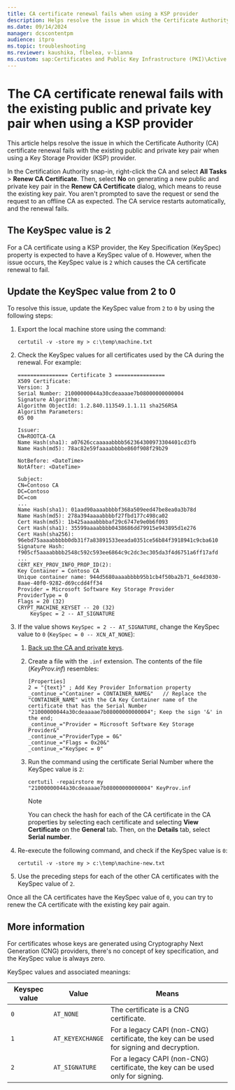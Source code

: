 ```yaml
---
title: CA certificate renewal fails when using a KSP provider
description: Helps resolve the issue in which the Certificate Authority (CA) certificate renewal fails with the existing public and private key pair when using a Key Storage Provider (KSP) provider.
ms.date: 09/14/2024
manager: dcscontentpm
audience: itpro
ms.topic: troubleshooting
ms.reviewer: kaushika, flbelea, v-lianna
ms.custom: sap:Certificates and Public Key Infrastructure (PKI)\Active Directory Certificate Services (ADCS), csstroubleshoot
---
```

# The CA certificate renewal fails with the existing public and private key pair when using a KSP provider

This article helps resolve the issue in which the Certificate Authority (CA) certificate renewal fails with the existing public and private key pair when using a Key Storage Provider (KSP) provider.

In the Certification Authority snap-in, right-click the CA and select **All Tasks** > **Renew CA Certificate**. Then, select **No** on generating a new public and private key pair in the **Renew CA Certificate** dialog, which means to reuse the existing key pair. You aren't prompted to save the request or send the request to an offline CA as expected. The CA service restarts automatically, and the renewal fails.

## The KeySpec value is 2

For a CA certificate using a KSP provider, the Key Specification (KeySpec) property is expected to have a KeySpec value of `0`. However, when the issue occurs, the KeySpec value is `2` which causes the CA certificate renewal to fail.

## Update the KeySpec value from 2 to 0

To resolve this issue, update the KeySpec value from `2` to `0` by using the following steps:

1. Export the local machine store using the command:

    ```console
    certutil -v -store my > c:\temp\machine.txt
    ```

2. Check the KeySpec values for all certificates used by the CA during the renewal. For example:

    ```output
    ================ Certificate 3 ================
    X509 Certificate:
    Version: 3
    Serial Number: 21000000044a30cdeaaaae7b08000000000004
    Signature Algorithm:
    Algorithm ObjectId: 1.2.840.113549.1.1.11 sha256RSA
    Algorithm Parameters:
    05 00
    
    Issuer:
    CN=ROOTCA-CA
    Name Hash(sha1): a07626ccaaaaabbbb562364300973304401cd3fb
    Name Hash(md5): 78ac82e59faaaabbbbe860f908f29b29
    
    NotBefore: <DateTime>
    NotAfter: <DateTime>
    
    Subject:
    CN=Contoso CA
    DC=Contoso
    DC=com
    ...
    Name Hash(sha1): 01aad90aaaabbbbf368a509eed47be8ea0a3b78d
    Name Hash(md5): 278a394aaaabbbbf27fbd177c498ca02
    Cert Hash(md5): 1b425aaaabbbbaf29c6747e9e0b6f093
    Cert Hash(sha1): 35599aaaabbbb0438686dd79915e943895d1e276
    Cert Hash(sha256): 96ebd75aaaabbbbb0db31f7a83891533eeada0351ce56b84f3918941c9cba610
    Signature Hash: f905cf5aaaabbbb2548c592c593ee6864c9c2dc3ec305da3f4d6751a6ff17afd
    ...
    CERT_KEY_PROV_INFO_PROP_ID(2):
    Key Container = Contoso CA
    Unique container name: 944d5680aaaabbbb95b1cb4f50ba2b71_6e4d3030-8aae-40f0-9282-d69ccdd4ff34
    Provider = Microsoft Software Key Storage Provider
    ProviderType = 0
    Flags = 20 (32)
    CRYPT_MACHINE_KEYSET -- 20 (32)
        KeySpec = 2 -- AT_SIGNATURE
    ```

3. If the value shows `KeySpec = 2 -- AT_SIGNATURE`, change the KeySpec value to `0` (`KeySpec = 0 -- XCN_AT_NONE`):

    1. [Back up the CA and private keys](/previous-versions/windows/it-pro/windows-server-2012-R2-and-2012/dn486805%28v=ws.11%29#backing-up-a-ca-database-and-private-key).
    2. Create a file with the `.inf` extension. The contents of the file (*KeyProv.inf*) resembles:

        ```output
        [Properties]
        2 = "{text}" ; Add Key Provider Information property
        _continue_="Container = CONTAINER_NAME&"   // Replace the "CONTAINER_NAME" with the CA Key Container name of the certificate that has the Serial Number "21000000044a30cdeaaaae7b08000000000004"; Keep the sign '&' in the end;
        _continue_="Provider = Microsoft Software Key Storage Provider&"
        _continue_="ProviderType = 0&"
        _continue_="Flags = 0x20&"
        _continue_="KeySpec = 0"
        ```

    3. Run the command using the certificate Serial Number where the KeySpec value is `2`:

        ```console
        certutil -repairstore my "21000000044a30cdeaaaae7b08000000000004" KeyProv.inf
        ```

        > [!NOTE]
        > You can check the hash for each of the CA certificate in the CA properties by selecting each certificate and selecting **View Certificate** on the **General** tab. Then, on the **Details** tab, select **Serial number**.

4. Re-execute the following command, and check if the KeySpec value is `0`:

    ```console
    certutil -v -store my > c:\temp\machine-new.txt
    ```

5. Use the preceding steps for each of the other CA certificates with the KeySpec value of `2`.

Once all the CA certificates have the KeySpec value of `0`, you can try to renew the CA certificate with the existing key pair again.

## More information

For certificates whose keys are generated using Cryptography Next Generation (CNG) providers, there's no concept of key specification, and the KeySpec value is always zero.

KeySpec values and associated meanings:

|Keyspec value  |Value  |Means  |
|---------|---------|---------|
|`0`     |`AT_NONE`         |The certificate is a CNG certificate.         |
|`1`     |`AT_KEYEXCHANGE`         |For a legacy CAPI (non-CNG) certificate, the key can be used for signing and decryption.         |
|`2`     |`AT_SIGNATURE`         |For a legacy CAPI (non-CNG) certificate, the key can be used only for signing.         |
